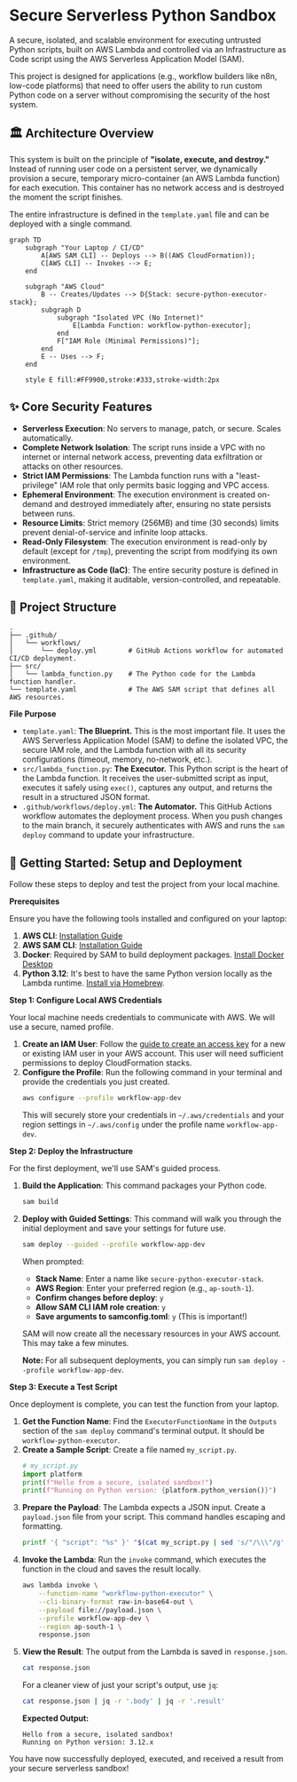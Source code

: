 # Secure Serverless Python Sandbox

A secure, isolated, and scalable environment for executing untrusted Python scripts, built on AWS Lambda and controlled via an Infrastructure as Code script using the AWS Serverless Application Model (SAM).

This project is designed for applications (e.g., workflow builders like n8n, low-code platforms) that need to offer users the ability to run custom Python code on a server without compromising the security of the host system.

## 🏛️ Architecture Overview

This system is built on the principle of **"isolate, execute, and destroy."** Instead of running user code on a persistent server, we dynamically provision a secure, temporary micro-container (an AWS Lambda function) for each execution. This container has no network access and is destroyed the moment the script finishes.

The entire infrastructure is defined in the `template.yaml` file and can be deployed with a single command.

```mermaid
graph TD
    subgraph "Your Laptop / CI/CD"
        A[AWS SAM CLI] -- Deploys --> B((AWS CloudFormation));
        C[AWS CLI] -- Invokes --> E;
    end

    subgraph "AWS Cloud"
        B -- Creates/Updates --> D{Stack: secure-python-executor-stack};
        subgraph D
            subgraph "Isolated VPC (No Internet)"
                E[Lambda Function: workflow-python-executor];
            end
            F["IAM Role (Minimal Permissions)"];
        end
        E -- Uses --> F;
    end

    style E fill:#FF9900,stroke:#333,stroke-width:2px

````

## ✨ Core Security Features

  * **Serverless Execution**: No servers to manage, patch, or secure. Scales automatically.
  * **Complete Network Isolation**: The script runs inside a VPC with no internet or internal network access, preventing data exfiltration or attacks on other resources.
  * **Strict IAM Permissions**: The Lambda function runs with a "least-privilege" IAM role that only permits basic logging and VPC access.
  * **Ephemeral Environment**: The execution environment is created on-demand and destroyed immediately after, ensuring no state persists between runs.
  * **Resource Limits**: Strict memory (256MB) and time (30 seconds) limits prevent denial-of-service and infinite loop attacks.
  * **Read-Only Filesystem**: The execution environment is read-only by default (except for `/tmp`), preventing the script from modifying its own environment.
  * **Infrastructure as Code (IaC)**: The entire security posture is defined in `template.yaml`, making it auditable, version-controlled, and repeatable.

## 📂 Project Structure

``` 
.
├── .github/
│   └── workflows/
│       └── deploy.yml        # GitHub Actions workflow for automated CI/CD deployment.
├── src/
│   └── lambda_function.py    # The Python code for the Lambda function handler.
└── template.yaml             # The AWS SAM script that defines all AWS resources.

```

**File Purpose**

  * `template.yaml`: **The Blueprint.** This is the most important file. It uses the AWS Serverless Application Model (SAM) to define the isolated VPC, the secure IAM role, and the Lambda function with all its security configurations (timeout, memory, no-network, etc.).
  * `src/lambda_function.py`: **The Executor.** This Python script is the heart of the Lambda function. It receives the user-submitted script as input, executes it safely using `exec()`, captures any output, and returns the result in a structured JSON format.
  * `.github/workflows/deploy.yml`: **The Automator.** This GitHub Actions workflow automates the deployment process. When you push changes to the main branch, it securely authenticates with AWS and runs the `sam deploy` command to update your infrastructure.

## 🚀 Getting Started: Setup and Deployment

Follow these steps to deploy and test the project from your local machine.

**Prerequisites**

Ensure you have the following tools installed and configured on your laptop:

1.  **AWS CLI**: [Installation Guide](https://aws.amazon.com/cli/)
2.  **AWS SAM CLI**: [Installation Guide](https://docs.aws.amazon.com/serverless-application-model/latest/developerguide/install-sam-cli.html)
3.  **Docker**: Required by SAM to build deployment packages. [Install Docker Desktop](https://www.docker.com/products/docker-desktop/)
4.  **Python 3.12**: It's best to have the same Python version locally as the Lambda runtime. [Install via Homebrew](https://formulae.brew.sh/formula/python@3.12).

**Step 1: Configure Local AWS Credentials**

Your local machine needs credentials to communicate with AWS. We will use a secure, named profile.

1.  **Create an IAM User**: Follow the [guide to create an access key](https://www.google.com/search?q=https://docs.aws.amazon.com/IAM/latest/UserGuide/id_credentials_access-keys.html%23access-keys_create) for a new or existing IAM user in your AWS account. This user will need sufficient permissions to deploy CloudFormation stacks.
2.  **Configure the Profile**: Run the following command in your terminal and provide the credentials you just created.
    ``` bash
    aws configure --profile workflow-app-dev
    
    ```
    This will securely store your credentials in `~/.aws/credentials` and your region settings in `~/.aws/config` under the profile name `workflow-app-dev`.

**Step 2: Deploy the Infrastructure**

For the first deployment, we'll use SAM's guided process.

1.  **Build the Application**: This command packages your Python code.
    
    ``` bash
    sam build
    
    ```

2.  **Deploy with Guided Settings**: This command will walk you through the initial deployment and save your settings for future use.
    
    ``` bash
    sam deploy --guided --profile workflow-app-dev
    
    ```
    
    When prompted:
    
      * **Stack Name**: Enter a name like `secure-python-executor-stack`.
      * **AWS Region**: Enter your preferred region (e.g., `ap-south-1`).
      * **Confirm changes before deploy**: `y`
      * **Allow SAM CLI IAM role creation**: `y`
      * **Save arguments to samconfig.toml**: `y` (This is important\!)
    
    SAM will now create all the necessary resources in your AWS account. This may take a few minutes.
    
    **Note:** For all subsequent deployments, you can simply run `sam deploy --profile workflow-app-dev`.

**Step 3: Execute a Test Script**

Once deployment is complete, you can test the function from your laptop.

1.  **Get the Function Name**: Find the `ExecutorFunctionName` in the `Outputs` section of the `sam deploy` command's terminal output. It should be `workflow-python-executor`.
2.  **Create a Sample Script**: Create a file named `my_script.py`.
    ``` python
    # my_script.py
    import platform
    print(f"Hello from a secure, isolated sandbox!")
    print(f"Running on Python version: {platform.python_version()}")
    
    ```
3.  **Prepare the Payload**: The Lambda expects a JSON input. Create a `payload.json` file from your script. This command handles escaping and formatting.
    ``` bash
    printf '{ "script": "%s" }' "$(cat my_script.py | sed 's/"/\\\"/g' | tr -d '\n')" > payload.json
    
    ```
4.  **Invoke the Lambda**: Run the `invoke` command, which executes the function in the cloud and saves the result locally.
    ``` bash
    aws lambda invoke \
        --function-name "workflow-python-executor" \
        --cli-binary-format raw-in-base64-out \
        --payload file://payload.json \
        --profile workflow-app-dev \
        --region ap-south-1 \
        response.json
    
    ```
5.  **View the Result**: The output from the Lambda is saved in `response.json`.
    ``` bash
    cat response.json
    
    ```
    For a cleaner view of just your script's output, use `jq`:
    ``` bash
    cat response.json | jq -r '.body' | jq -r '.result'
    
    ```
    **Expected Output:**
    ``` 
    Hello from a secure, isolated sandbox!
    Running on Python version: 3.12.x
    
    ```

You have now successfully deployed, executed, and received a result from your secure serverless sandbox\!

``` 
 
```
